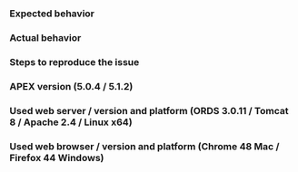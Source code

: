 ### Expected behavior


### Actual behavior


### Steps to reproduce the issue


### APEX version (5.0.4 / 5.1.2)


### Used web server / version and platform (ORDS 3.0.11 / Tomcat 8 / Apache 2.4 / Linux x64)


### Used web browser / version and platform (Chrome 48 Mac / Firefox 44 Windows)
